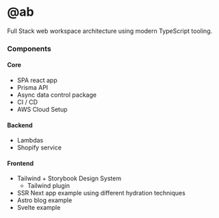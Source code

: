 # @ab

Full Stack web workspace architecture using modern TypeScript tooling.

### Components

#### Core

- SPA react app
- Prisma API
- Async data control package
- CI / CD
- AWS Cloud Setup

#### Backend

- Lambdas
- Shopify service

#### Frontend

- Tailwind + Storybook Design System
  - Tailwind plugin
- SSR Next app example using different hydration techniques
- Astro blog example
- Svelte example
